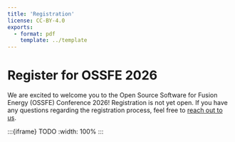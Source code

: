 ```yaml
---
title: 'Registration'
license: CC-BY-4.0
exports:
  - format: pdf
    template: ../template
---
```



# Register for OSSFE 2026
We are excited to welcome you to the Open Source Software for Fusion Energy (OSSFE) Conference 2026! Registration is not yet open. If you have any questions regarding the registration process, feel free to  [reach out to us](ossfe2025@gmail.com).

:::{iframe} TODO
:width: 100%
:::

